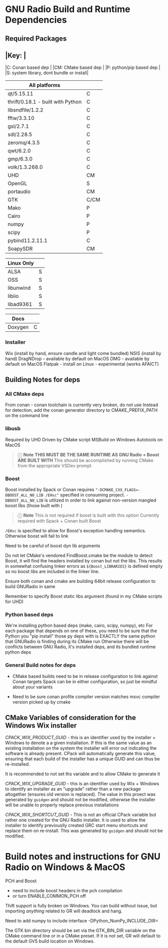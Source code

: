 # GNU Radio Build and Runtime Dependencies
## Required Packages

|Key:                                     |
-------------------------------------------
|C: Conan based dep                       |
|CM: CMake based dep                      |
|P: python/pip based dep                  |
|S: system library, dont bundle or install|

| All platforms | |
----------------|-----------------|
| qt/5.15.11 | C |
| thrift/0.18.1 - built with Python | C |
| libsndfile/1.2.2 | C |
| fftw/3.3.10 | C |
| gsl/2.7.1 | C |
| sdl/2.28.5 | C |
| zeromq/4.3.5 | C |
| qwt/6.2.0 | C |
| gmp/6.3.0 | C |
| volk/1.3.268.0 | C |
| UHD | CM |
| OpenGL | S |
| portaudio | CM |
| GTK | C/CM |
| Mako | P |
| Cairo | P |
| numpy | P |
| scipy | P |
| pybind11.2.11.1 | C |
| SoapySDR | CM |

|Linux Only | |
------------|--
| ALSA | S |
| OSS | S |
| libunwind | S |
| libiio | S |
| libad9361 | S |

| Docs | |
----------|----
| Doxygen | C |

### Installer

Wix (install by hand, ensure candle and light come bundled)
NSIS (install by hand)
DragNDrop - available by default on MacOS
DMG - available by default on MacOS
Flatpak - install on Linux - experimental (works AFAICT)

## Building Notes for deps

### All CMake deps
From conan - conan toolchain is currently very broken, do not use
Instead for detection, add the conan generator directory to CMAKE_PREFIX_PATH on the command line

### libusb
Required by UHD
Driven by CMake script
MSBuild on Windows
Autotools on MacOS

> &#9432; **Note**
    **THIS MUST BE THE SAME RUNTIME AS GNU Radio + Boost ARE BUILT WITH**
    This should be accomplished by running CMake from the appropriate VSDev prompt

### Boost

Boost installed by Spack or Conan requires `"-DCMAKE_CXX_FLAGS=-DBOOST_ALL_NO_LIB /EHsc"` specified in consuming project.
`-DBOOST_ALL_NO_LIB` is utilized in order to link against non-version mangled boost libs (those built with )
> &#9432; **Note**
    This is not required if boost is built with this option
    Currently required with Spack + Conan built Boost

`/EHsc` is specified to allow for Boost's exception handling semantics. Otherwise boost will fail to link

Need to be careful of boost dyn lib arguments

Do not let CMake's vendored FindBoost.cmake be the module to detect Boost, it will find the headers installed by conan but not the libs. This results in somewhat confusing linker errors as `${Boost_LIBRARIES}` is defined empty so no boost libs are included in the linker line.

Ensure both conan and cmake are building 64bit release configuration to build GNURadio in same

Remember to specify Boost static libs argument (found in my CMake scripts for UHD)

### Python based deps

We're installing python based deps (make, cairo, scipy, numpy), etc
For each package that depends on one of these, you need to be sure
that the Python you "pip install" those py deps with is EXACTLY the same
python that GNURadio is finding during its CMake run
Otherwise there will be conflicts between GNU Radio, it's installed deps, and its
bundled runtime python deps

### General Build notes for deps

* CMake based builds need to be in release configuration to link against Conan targets
Spack can be in either configuration, so just be mindful about your variants

* Need to be sure conan profile compiler version matches msvc compiler version picked up by cmake

## CMake Variables of consideration for the Windows Wix installer

*CPACK_WIX_PRODUCT_GUID* - this is an identifier used by the installer + Windows to denote a a given installation. If this is the same value as an existing installation on the system the installer will error out indicating the software is already present. CPack will automatically generate this value, ensuring that each build of the installer has a unique GUID and can thus be re-installed.

It is recommended to not set ths variable and to allow CMake to generate it

*CPACK_WIX_UPGRADE_GUID* - this is an identifier used by Wix + Windows to identify an installer as an "upgrade" rather than a new package altogether (ensures old version is replaced). The value in this proect was generated by `guidgen` and should not be modified, otherwise the installer will be unable to properly replace previous installations

*CPACK_WIX_SHORTCUT_GUID* - This is not an official CPack variable but rather one created for the GNU Radio installer. It is used to allow the installer to identify previouslly created GRC start menu shortcuts and replace them on re-install.
This was generated by `guidgen` and should not be modified.



# Build notes and instructions for GNU Radio on Windows & MacOS

PCH and Boost
 - need to include boost headers in the pch compilation
 - or turn ENABLE_COMMON_PCH off


Thift support is fully broken on Windows. You can build without issue, but importing _anything_ related to GR will deadlock and hang.

Need to add numpy to include interface
-DPython_NumPy_INCLUDE_DIR=

The GTK bin directory should be set via the GTK_BIN_DIR variable on the CMake command line or in a CMake preset. If it is not set, GR will default to
the default GVS build location on Windows.

